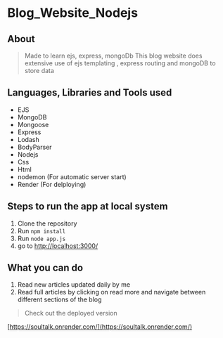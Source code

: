 # Blog_Website_Nodejs

## About

> Made to learn ejs, express, mongoDb
> This blog website does extensive use of ejs templating , express routing and mongoDB to store data

## Languages, Libraries and Tools used

- EJS
- MongoDB
- Mongoose
- Express
- Lodash
- BodyParser
- Nodejs
- Css
- Html
- nodemon (For automatic server start)
- Render (For delploying)

## Steps to run the app at local system

1. Clone the repository
2. Run `npm install`
3. Run `node app.js`
4. go to [http://localhost:3000/](http://localhost:3000/)

## What you can do

1. Read new articles updated daily by me  
2. Read full articles by clicking on read more and navigate between different sections of the blog

> Check out the deployed version

[https://soultalk.onrender.com/](https://soultalk.onrender.com/)

